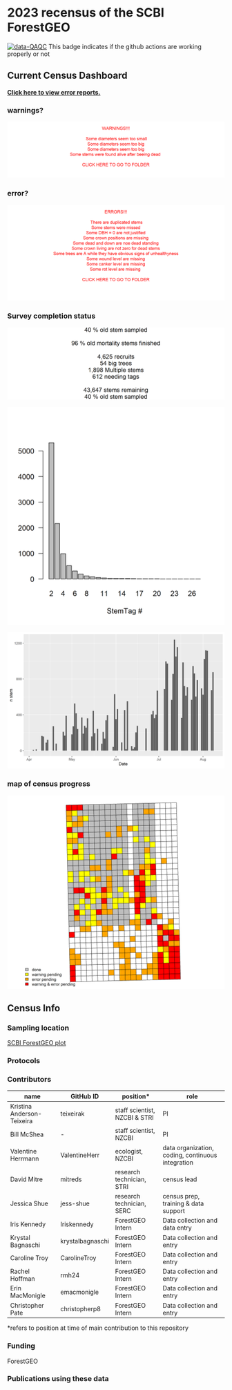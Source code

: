 # 2023 recensus of the SCBI ForestGEO

[![data-QAQC](https://github.com/SCBI-ForestGEO/2023census/actions/workflows/data-QAQC.yaml/badge.svg)](https://github.com/SCBI-ForestGEO/2023census/actions/workflows/data-QAQC.yaml) This badge indicates if the github actions are working properly or not

## Current Census Dashboard


**[Click here to view error reports.](https://github.com/SCBI-ForestGEO/2023census/tree/main/QAQC_reports/)**

### warnings? 

[![There_is_no_warnings_:-)](https://raw.githubusercontent.com/SCBI-ForestGEO/2023census/main/QAQC_reports/warnings.png)](https://github.com/SCBI-ForestGEO/2023census/tree/main/QAQC_reports)

### error?
[![There_is_no_errors_:-)](https://raw.githubusercontent.com/SCBI-ForestGEO/2023census/main/QAQC_reports/errors.png)](https://github.com/SCBI-ForestGEO/2023census/tree/main/QAQC_reports)


### Survey completion status
![percent_completion](https://raw.githubusercontent.com/SCBI-ForestGEO/2023census/main/QAQC_reports/percent_completion.png)

![StemTagHiistogram](https://raw.githubusercontent.com/SCBI-ForestGEO/2023census/main/QAQC_reports/StemTag_Histogram.png)

![DailyRate](https://raw.githubusercontent.com/SCBI-ForestGEO/2023census/main/QAQC_reports/DailyRate.png)

### map of census progress
![map_of_completion](https://raw.githubusercontent.com/SCBI-ForestGEO/2023census/main/QAQC_reports/map_of_error_and_warnings.png) 





## Census Info

### Sampling location
[SCBI ForestGEO plot](https://forestgeo.si.edu/sites/north-america/smithsonian-conservation-biology-institute)


### Protocols

### Contributors
| name | GitHub ID| position* | role |
| -----| ---- | ---- |---- |
| Kristina Anderson-Teixeira | teixeirak | staff scientist, NZCBI & STRI | PI |
| Bill McShea | - | staff scientist, NZCBI | PI |
| Valentine Herrmann | ValentineHerr | ecologist, NZCBI | data organization, coding, continuous integration |
| David Mitre | mitreds | research technician, STRI | census lead |
| Jessica Shue | jess-shue | research technician, SERC | census prep, training & data support |
|Iris Kennedy|Iriskennedy|ForestGEO Intern|Data collection  and data entry|
| Krystal Bagnaschi | krystalbagnaschi | ForestGEO Intern | Data collection and entry |
| Caroline Troy | CarolineTroy | ForestGEO Intern | Data collection and entry |
| Rachel Hoffman | rmh24 | ForestGEO Intern | Data collection and entry |
| Erin MacMonigle |emacmonigle | ForestGEO Intern | Data collection and entry |
| Christopher Pate |christopherp8 | ForestGEO Intern | Data collection and entry |

 
*refers to position at time of main contribution to this repository


### Funding 
ForestGEO

### Publications using these data
